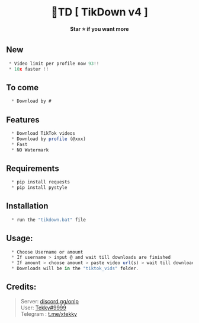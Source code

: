 # 


<h1 align="center">💎TD [ TikDown v4 ]</h1>

<p align='center'>
  <b>Star ⭐ if you want more</b><br>
</p>

## New
```js
 * Video limit per profile now 93!!
 * 10x faster !!
```
## To come
```js
  * Download by #
```
## Features
```js
  * Download TikTok videos
  * Download by profile (@xxx)
  * Fast
  * NO Watermark
```
## Requirements
```js
  * pip install requests
  * pip install pystyle
```

## Installation
```js
  * run the "tikdown.bat" file
```

##  Usage:
```js
  * Choose Username or amount
  * If username > input @ and wait till downloads are finished
  * If amount > choose amount > paste video url(s) > wait till downloads are finished
  * Downloads will be in the "tiktok_vids" folder.
```

##  Credits:
 > Server: [discord.gg/onlp](https://discord.gg/onlp) <br>User: [Tekky#9999](https://mushroom.gg/tekky)
 <br>Telegram : [t.me/xtekky](https://t.me/xtekky)
